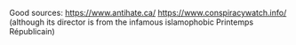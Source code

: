 Good sources:
https://www.antihate.ca/
https://www.conspiracywatch.info/ (although its director is from the infamous islamophobic Printemps Républicain)